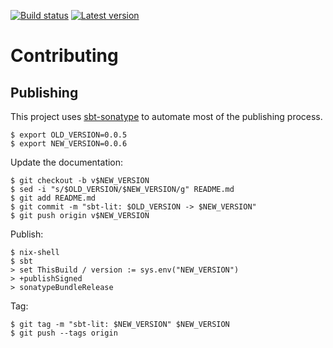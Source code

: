 [![Build status](https://github.com/earldouglas/sbt-lit/workflows/build/badge.svg)](https://github.com/earldouglas/sbt-lit/actions)
[![Latest version](https://img.shields.io/github/tag/earldouglas/sbt-lit.svg)](https://index.scala-lang.org/earldouglas/sbt-lit)

# Contributing

## Publishing

This project uses [sbt-sonatype](https://github.com/xerial/sbt-sonatype)
to automate most of the publishing process.

```
$ export OLD_VERSION=0.0.5
$ export NEW_VERSION=0.0.6
```

Update the documentation:

```
$ git checkout -b v$NEW_VERSION
$ sed -i "s/$OLD_VERSION/$NEW_VERSION/g" README.md
$ git add README.md
$ git commit -m "sbt-lit: $OLD_VERSION -> $NEW_VERSION"
$ git push origin v$NEW_VERSION
```

Publish:

```
$ nix-shell
$ sbt
> set ThisBuild / version := sys.env("NEW_VERSION")
> +publishSigned
> sonatypeBundleRelease
```

Tag:

```
$ git tag -m "sbt-lit: $NEW_VERSION" $NEW_VERSION
$ git push --tags origin
```
